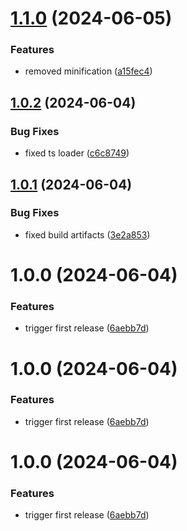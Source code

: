 # [1.1.0](https://github.com/acadevmy/cypress-runner/compare/v1.0.2...v1.1.0) (2024-06-05)


### Features

* removed minification ([a15fec4](https://github.com/acadevmy/cypress-runner/commit/a15fec4c81a64dc43ff28bcb012b8dd1cfd40b23))

## [1.0.2](https://github.com/acadevmy/cypress-runner/compare/v1.0.1...v1.0.2) (2024-06-04)


### Bug Fixes

* fixed ts loader ([c6c8749](https://github.com/acadevmy/cypress-runner/commit/c6c8749ce85c377036aef05373c9ee41643877ba))

## [1.0.1](https://github.com/acadevmy/cypress-runner/compare/v1.0.0...v1.0.1) (2024-06-04)


### Bug Fixes

* fixed build artifacts ([3e2a853](https://github.com/acadevmy/cypress-runner/commit/3e2a853948ce985b07281541a14b144b1155f805))

# 1.0.0 (2024-06-04)


### Features

* trigger first release ([6aebb7d](https://github.com/acadevmy/cypress-runner/commit/6aebb7dae30ff704edc1c35020d25be34395a4b3))

# 1.0.0 (2024-06-04)


### Features

* trigger first release ([6aebb7d](https://github.com/acadevmy/cypress-runner/commit/6aebb7dae30ff704edc1c35020d25be34395a4b3))

# 1.0.0 (2024-06-04)


### Features

* trigger first release ([6aebb7d](https://github.com/acadevmy/cypress-runner/commit/6aebb7dae30ff704edc1c35020d25be34395a4b3))
